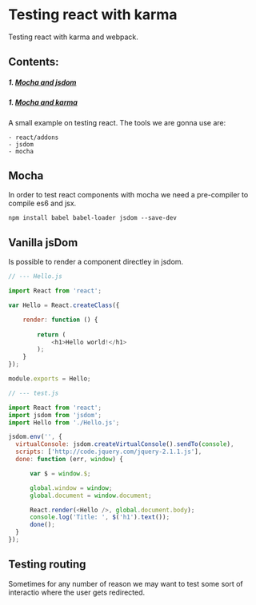 # Testing react with karma

Testing react with karma and webpack.

## Contents:

##### 1. [Mocha and jsdom](https://github.com/besarthoxhaj/testing-react/tree/mocha)
##### 1. [Mocha and karma](https://github.com/besarthoxhaj/testing-react/tree/karma)

A small example on testing react. The tools we are gonna use are:

    - react/addons
    - jsdom
    - mocha

## Mocha

In order to test react components with mocha we need a pre-compiler to compile es6 and jsx.

    npm install babel babel-loader jsdom --save-dev

## Vanilla jsDom

Is possible to render a component directley in jsdom.

```js
// --- Hello.js

import React from 'react';

var Hello = React.createClass({

    render: function () {
        
        return (
            <h1>Hello world!</h1>
        );
    }
});

module.exports = Hello;

// --- test.js

import React from 'react';
import jsdom from 'jsdom';
import Hello from './Hello.js';

jsdom.env('', {
  virtualConsole: jsdom.createVirtualConsole().sendTo(console),
  scripts: ['http://code.jquery.com/jquery-2.1.1.js'],
  done: function (err, window) {

      var $ = window.$;

      global.window = window;
      global.document = window.document;

      React.render(<Hello />, global.document.body);
      console.log('Title: ', $('h1').text());
      done();
  }
});
``` 

## Testing routing

Sometimes for any number of reason we may want to test some sort of interactio where the user gets redirected.


